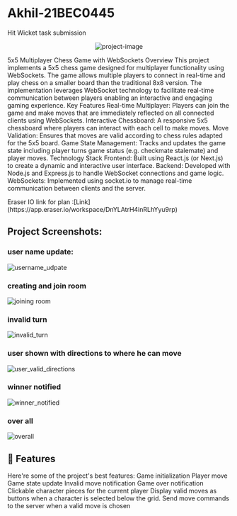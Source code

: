 # Akhil-21BEC0445
Hit Wicket task submission
<p align="center"><img src="https://socialify.git.ci/Akhil-donthula-8977/Akhil_21BEC0445/image?language=1&amp;owner=1&amp;name=1&amp;stargazers=1&amp;theme=Light" alt="project-image"></p>

<p id="description">5x5 Multiplayer Chess Game with WebSockets Overview This project implements a 5x5 chess game designed for multiplayer functionality using WebSockets. The game allows multiple players to connect in real-time and play chess on a smaller board than the traditional 8x8 version. The implementation leverages WebSocket technology to facilitate real-time communication between players enabling an interactive and engaging gaming experience. Key Features Real-time Multiplayer: Players can join the game and make moves that are immediately reflected on all connected clients using WebSockets. Interactive Chessboard: A responsive 5x5 chessboard where players can interact with each cell to make moves. Move Validation: Ensures that moves are valid according to chess rules adapted for the 5x5 board. Game State Management: Tracks and updates the game state including player turns game status (e.g. checkmate stalemate) and player moves. Technology Stack Frontend: Built using React.js (or Next.js) to create a dynamic and interactive user interface. Backend: Developed with Node.js and Express.js to handle WebSocket connections and game logic. WebSockets: Implemented using socket.io to manage real-time communication between clients and the server.</p>
Eraser IO link for plan :[Link](https://app.eraser.io/workspace/DnYLAtrH4inRLhYyu9rp)
<h2>Project Screenshots:</h2>


<h3>user name update:</h3>

![username_udpate](https://github.com/user-attachments/assets/899c2fa0-ddf9-43e3-acc0-1c4cff23693c)

<h3>creating and join room</h3>

![joining room](https://github.com/user-attachments/assets/196ea578-890e-4f4c-9538-bcf5b2b1b900)

<h3> invalid turn</h3>

![invalid_turn](https://github.com/user-attachments/assets/a862cbf8-e453-439d-b7ae-507c65253b6b)

<h3>user shown with directions to where he can move</h3>

![user_valid_directions](https://github.com/user-attachments/assets/0bc65b9c-1762-49a8-8dd4-281ce9d46eff)

<h3>winner notified</h3>

![winner_notified](https://github.com/user-attachments/assets/779179d9-0cd0-4053-a1fa-c1cf5724cebf)

<h3>over all</h3>

![overall](https://github.com/user-attachments/assets/7d508a1b-bbfc-4f35-98be-0483726bb3d3)

<h2>🧐 Features</h2>

Here're some of the project's best features:
Game initialization
Player move
Game state update
Invalid move notification
Game over notification
Clickable character pieces for the current player
Display valid moves as buttons when a character is selected below the grid.
Send move commands to the server when a valid move is chosen


